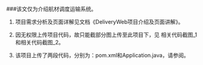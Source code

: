 
###该文仅为介绍航材调度运输系统。

1. 项目需求分析及页面详解见文档《DeliveryWeb项目介绍及页面讲解》。

2. 因无权限上传项目代码，故只能截部分图上传至此项目下，见 相关代码截图\_1和相关代码截图_2。
3. 该项目上传了两段代码，分别为：pom.xml和Application.java，请参阅。